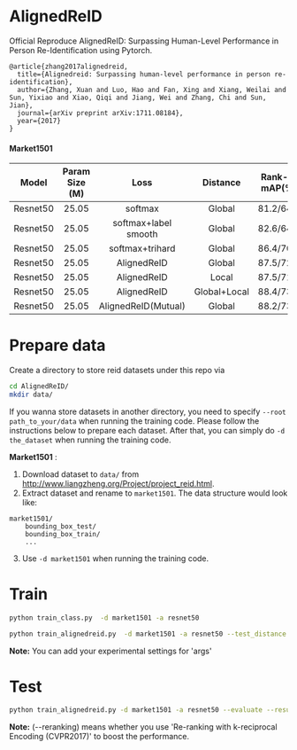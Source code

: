 # AlignedReID
Official Reproduce AlignedReID: Surpassing Human-Level Performance in Person Re-Identification using Pytorch.

```
@article{zhang2017alignedreid,
  title={Alignedreid: Surpassing human-level performance in person re-identification},
  author={Zhang, Xuan and Luo, Hao and Fan, Xing and Xiang, Weilai and Sun, Yixiao and Xiao, Qiqi and Jiang, Wei and Zhang, Chi and Sun, Jian},
  journal={arXiv preprint arXiv:1711.08184},
  year={2017}
}
```

#### Market1501
| Model | Param Size (M) | Loss | Distance |Rank-1/ mAP(%)| RK:Rank-1/ mAP (%) | 
| --- | :---: | :---: | :---: | :---: | :---: |
| Resnet50 | 25.05 | softmax                    | Global |81.2/64.2 |83.4/76.4|
| Resnet50 | 25.05 | softmax+label smooth       | Global |82.6/64.4 |84.0/76.8|
| Resnet50 | 25.05 | softmax+trihard            | Global |86.4/70.9 |88.5/83.3|
| Resnet50 | 25.05 | AlignedReID                | Global |87.5/72.5 |89.0/84.7|
| Resnet50 | 25.05 | AlignedReID                | Local  |87.5/71.9 |89.6/84.9|
| Resnet50 | 25.05 | AlignedReID                | Global+Local  |88.4/73.2 |90.2/85.5|
| Resnet50 | 25.05 | AlignedReID(Mutual)        | Global |88.2/73.1 |89.5.2/84.7|


# Prepare data
Create a directory to store reid datasets under this repo via
```bash
cd AlignedReID/
mkdir data/
```

If you wanna store datasets in another directory, you need to specify `--root path_to_your/data` when running the training code. Please follow the instructions below to prepare each dataset. After that, you can simply do `-d the_dataset` when running the training code. 

**Market1501** :
1. Download dataset to `data/` from http://www.liangzheng.org/Project/project_reid.html.
2. Extract dataset and rename to `market1501`. The data structure would look like:
```
market1501/
    bounding_box_test/
    bounding_box_train/
    ...
```
3. Use `-d market1501` when running the training code.

# Train
```bash
python train_class.py  -d market1501 -a resnet50 
```
```bash
python train_alignedreid.py  -d market1501 -a resnet50 --test_distance global_local
```

**Note:** You can add your experimental settings for 'args'
# Test
```bash
python train_alignedreid.py -d market1501 -a resnet50 --evaluate --resume saved-models/best_model.pth.tar --save-dir log/resnet50-market1501 --test_distance global_local (--reranking)
```

**Note:** (--reranking) means whether you use 'Re-ranking with k-reciprocal Encoding (CVPR2017)' to boost the performance.

